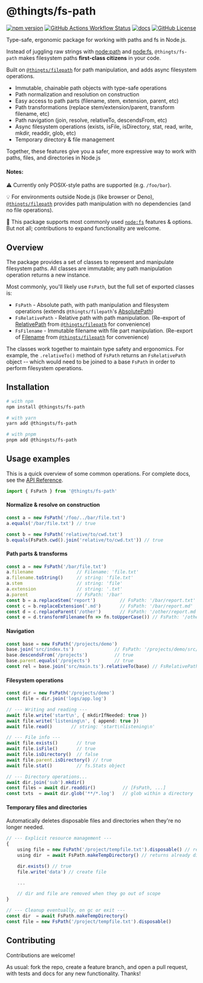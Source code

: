 # @thingts/fs-path

[![npm version](https://img.shields.io/npm/v/@thingts/fs-path.svg)](https://www.npmjs.com/package/@thingts/fs-path)
[![GitHub Actions Workflow Status](https://img.shields.io/github/actions/workflow/status/thingts/fs-path/ci.yaml)](https://github.com/thingts/fs-path/actions/workflows/ci.yaml)
[![docs](https://img.shields.io/badge/docs-typedoc-blue)](https://thingts.github.io/fs-path/)
[![GitHub License](https://img.shields.io/github/license/thingts/fs-path)](LICENSE)


Type-safe, ergonomic package for working with paths and fs in Node.js.

Instead of juggling raw strings with
[node:path](https://nodejs.org/api/path.html) and
[node:fs](https://nodejs.org/api/fs.html), `@thingts/fs-path` makes
filesystem paths **first-class citizens** in your code.

Built on [`@thingts/filepath`](https://www.npmjs.com/package/@thingts/filepath) for path manipulation, and adds async filesystem operations.

* Immutable, chainable path objects with type-safe operations
* Path normalization and resolution on construction
* Easy access to path parts (filename, stem, extension, parent, etc)
* Path transformations (replace stem/extension/parent, transform filename, etc)
* Path navigation (join, resolve, relativeTo, descendsFrom, etc)
* Async filesystem operations (exists, isFile, isDirectory, stat, read, write, mkdir, readdir, glob, etc)
* Temporary directory & file management

Together, these features give you a safer, more expressive way to work with
paths, files, and directories in Node.js

#### Notes:

⚠️ Currently only POSIX-style paths are supported (e.g. `/foo/bar`).

💡 For environments outside Node.js (like browser or Deno), [`@thingts/filepath`](https://www.npmjs.com/package/@thingts/filepath) provides path manipulation with no dependencies (and no file operations).

🔧 This package supports most commonly used [`node:fs`](https://nodejs.org/api/fs.html) features & options.  But not all; contributions to expand functionality are welcome.

## Overview

The package provides a set of classes to represent and manipulate
filesystem paths.  All classes are immutable; any path manipulation
operation returns a new instance.

Most commonly, you'll likely use `FsPath`, but the full set of exported classes is:

* `FsPath` - Absolute path, with path manipulation and filesystem operations (extends `@thingts/filepath`'s [AbsolutePath](https://thingts.github.io/filepath/classes/AbsolutePath.html))
* `FsRelativePath` - Relative path with path manipulation.  (Re-export of [RelativePath](https://thingts.github.io/filepath/classes/RelativePath.html) from [`@thingts/filepath`](https://www.npmjs.com/package/@thingts/filepath) for convenience)
* `FsFilename` - Immutable filename with file part manipulation.  (Re-export of [Filename](https://thingts.github.io/filepath/classes/Filename.html) from [`@thingts/filepath`](https://www.npmjs.com/package/@thingts/filepath) for convenience)

The classes work together to maintain type safety and ergonomics.  For
example, the `.relativeTo()` method of `FsPath` returns an `FsRelativePath`
object -- which would need to be joined to a base `FsPath` in order to
perform filesystem operations.

## Installation

```bash
# with npm
npm install @thingsts/fs-path

# with yarn
yarn add @thingsts/fs-path

# with pnpm
pnpm add @thingsts/fs-path
```

## Usage examples

This is a quick overview of some common operations. For complete docs, see the [API Reference](https://thingts.github.io/fs-path).


```typescript
import { FsPath } from '@thingts/fs-path'
``` 

#### Normalize & resolve on construction

```typescript
const a = new FsPath('/foo/../bar/file.txt')
a.equals('/bar/file.txt') // true

const b = new FsPath('relative/to/cwd.txt')
b.equals(FsPath.cwd().join('relative/to/cwd.txt')) // true
```

#### Path parts & transforms

```typescript
const a = new FsPath('/bar/file.txt')
a.filename                // Filename: 'file.txt'
a.filename.toString()     // string: 'file.txt'
a.stem                    // string: 'file'
a.extension               // string: '.txt'
a.parent                  // FsPath: '/bar'
const b = a.replaceStem('report')         // FsPath: '/bar/report.txt'
const c = b.replaceExtension('.md')       // FsPath: '/bar/report.md'
const d = c.replaceParent('/other')       // FsPath: '/other/report.md'
const e = d.transformFilename(fn => fn.toUpperCase()) // FsPath: '/other/REPORT.MD'
```

#### Navigation

```typescript
const base = new FsPath('/projects/demo')
base.join('src/index.ts')               // FsPath: '/projects/demo/src/index.ts'
base.descendsFrom('/projects')          // true
base.parent.equals('/projects')         // true
const rel = base.join('src/main.ts').relativeTo(base) // FsRelativePath: 'src/main.ts'
```

#### Filesystem operations

```typescript
const dir = new FsPath('/projects/demo')
const file = dir.join('logs/app.log')

// --- Writing and reading ---
await file.write('start\n', { mkdirIfNeeded: true })
await file.write('listening\n', { append: true })
await file.read()       // string: 'start\nlistening\n'

// --- File info ---
await file.exists()       // true
await file.isFile()       // true
await file.isDirectory()  // false
await file.parent.isDirectory() // true
await file.stat()         // fs.Stats object

// --- Directory operations...
await dir.join('sub').mkdir()
const files = await dir.readdir()          // [FsPath, ...]
const txts  = await dir.glob('**/*.log')   // glob within a directory
```

#### Temporary files and directories

Automatically deletes disposable files and directories when they're no
longer needed.

```typescript
// --- Explicit resource management ---
{
    using file = new FsPath('/project/tempfile.txt').disposable() // register for disposal
    using dir  = await FsPath.makeTempDirectory() // returns already disposable object

    dir.exists() // true
    file.write('data') // create file

    ...

    // dir and file are removed when they go out of scope
}

// --- Cleanup eventually, on gc or exit ---
const dir  = await FsPath.makeTempDirectory() 
const file = new FsPath('/project/tempfile.txt').disposable()
```

## Contributing

Contributions are welcome!

As usual: fork the repo, create a feature branch, and open a
pull request, with tests and docs for any new functionality.  Thanks!

